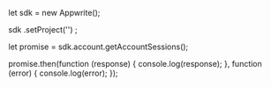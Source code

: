 let sdk = new Appwrite();

sdk
    .setProject('')
;

let promise = sdk.account.getAccountSessions();

promise.then(function (response) {
    console.log(response);
}, function (error) {
    console.log(error);
});